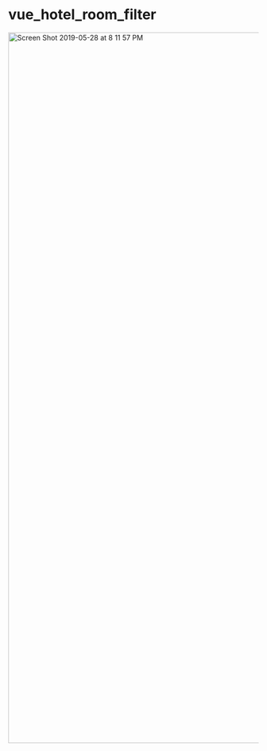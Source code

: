 # vue_hotel_room_filter
<img width="1431" alt="Screen Shot 2019-05-28 at 8 11 57 PM" src="https://user-images.githubusercontent.com/20388192/58586064-7af13e80-8217-11e9-9915-b41e9bb86d42.png">
